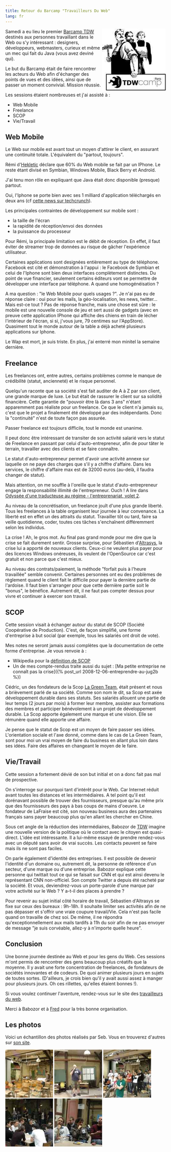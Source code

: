 ```yaml
---
title: Retour du Barcamp "Travailleurs Du Web"
lang: fr
---
```


<img src="/assets/images/posts/tdw_camp.jpg" style="float:right"/>

Samedi a eu lieu le premier [Barcamp TDW](http://barcamp.pbwiki.com/TravailleursDuWebCamp) destinés aux personnes travaillant dans le Web ou s'y intéressant : designers, développeurs, webmasters, curieux et même un mec qui fait du Java (vous avez deviné qui).

Le but du Barcamp était de faire rencontrer les acteurs du Web afin d'échanger des points de vues et des idées, ainsi que de passer un moment convivial. Mission réussie.

Les sessions étaient nombreuses et j'ai assisté à :

- Web Mobile
- Freelance
- SCOP
- Vie/Travail

## Web Mobile

Le Web sur mobile est avant tout un moyen d'attirer le client, en assurant une continuité totale. L'équivalent du "partout, toujours".

Rémi d'[Hekletic](http://www.heklektic.fr) déclare que 60% du Web mobile se fait par un IPhone. Le reste étant divisé en Symbian, Windows Mobile, Black Berry et Androïd.

J'ai tenu mon rôle en expliquant que Java était donc disponible (presque) partout.

Oui, l'Iphone se porte bien avec ses 1 milliard d'application téléchargés en deux ans (cf [cette news sur techcrunch](http://fr.techcrunch.com/2009/04/24/bientot-deux-ans-un-milliard-dapplications-telechargees-liphone-se-porte-a-merveille/)).

Les principales contraintes de développement sur mobile sont :

- la taille de l'écran
- la rapidité de réception/envoi des données
- la puissance du processeur

Pour Rémi, la principale limitation est le débit de réception. En effet, il faut éviter de streamer trop de données au risque de gâcher l'expérience utilisateur.

Certaines applications sont designées entièrement au type de téléphone. Facebook est cité et démonstration à l'appui : le Facebook de Symbian et celui de l'Iphone sont bien deux interfaces complètement distinctes. Du point de vue financier, seulement certains éditeurs vont se permettre de développer une interface par téléphone. A quand une homogénéisation ?

A ma question : "le Web Mobile pour quels usages ?". Je n'ai pas eu de réponse claire : oui pour les mails, la géo-localisation, les news, twitter... Mais est-ce tout ? Pas de réponse franche, mais une chose est sûre : le mobile est une nouvelle console de jeu et sert aussi de gadgets (avec en preuve cette application IPhone qui affiche des chiens en train de lécher l'intérieur de l'écran, si si, j'vous jure, 79 centimes sur l'AppStore). Quasiment tout le monde autour de la table a déjà acheté plusieurs applications sur Iphone.

Le Wap est mort, je suis triste. En plus, j'ai enterré mon minitel la semaine dernière.

## Freelance

Les freelances ont, entre autres, certains problèmes comme le manque de crédibilité (statut, ancienneté) et le risque personnel.

Quelqu'un raconte que sa société s'est fait auditer de A à Z par son client, une grande marque de luxe. Le but était de rassurer le client sur sa solidité financière. Cette garantie de "pouvoir être là dans 3 ans" n'étant apparemment pas réaliste pour un freelance. Ce que le client n'a jamais su, c'est que le projet a finalement été développé par des indépendants. Donc la "continuité" n'est de toute façon pas assurée.

Passer freelance est toujours difficile, tout le monde est unanime.

Il peut donc être intéressant de transiter de son activité salarié vers le statut de Freelance en passant par celui d'auto-entrepreneur, afin de pour tâter le terrain, travailler avec des clients et se faire connaître.

Le statut d'auto-entrepreneur permet d'avoir une activité annexe sur laquelle on ne paye des charges que s'il y a chiffre d'affaire. Dans les services, le chiffre d'affaire max est de 32000 euros (au-delà, il faudra changer de statut).

Mais attention, on me souffle à l'oreille que le statut d'auto-entrepreneur engage la responsabilité illimité de l'entrepreneur. Ouch ! A lire dans [Odyssée d'une traducteuse au régime - l'entreprenariat, volet 2](http://transtextuel.wordpress.com/2009/04/09/odyssee-d%E2%80%99une-traducteuse-au-regime-l%E2%80%99entreprenariat-volet-2/).

Au niveau de la concrétisation, un freelance jouît d'une plus grande liberté. Tous les freelances à la table organisent leur journée à leur convenance. La liberté est en effet un des attraits du statut. Travailler tôt ou tard, faire sa veille quotidienne, coder, toutes ces tâches s'enchaînent différemment selon les individus.

La crise ! Ah, le gros mot. Au final pas grand monde pour me dire que la crise se fait durement sentir. Grosse surprise, pour Sébastien d'[Altrasys](http://www.altrasys.fr), la crise lui a apporté de nouveaux clients. Ceux-ci ne veulent plus payer pour des licences Windows onéreuses, ils veulent de l'OpenSource car c'est gratuit et non parce que c'est mieux.

Au niveau des contrats/paiement, la méthode "forfait puis à l'heure travaillée" semble convenir. Certaines personnes ont eu des problèmes de règlement quand le client fait le difficile pour payer la dernière partie de l'ardoise. Il faut bien s'arranger pour que cette dernière partie soit le "bonus", le bénéfice. Autrement dit, il ne faut pas compter dessus pour vivre et continuer à exercer son travail.

## SCOP

Cette session visait à échanger autour du statut de SCOP (Société Coopérative de Production). C'est, de façon simplifié, une forme d'entreprise à but social (par exemple, tous les salariés ont droit de vote).

Mes notes ne seront jamais aussi complètes que la documentation de cette forme d'entreprise. Je vous renvoie à :

- Wikipedia pour la [définition de SCOP](http://fr.wikipedia.org/wiki/Scop)
- Un de mes compte-rendus traite aussi du sujet : [Ma petite entreprise ne connaît pas la crise]({% post_url 2008-12-06-entreprendre-au-jug2b %})

Cédric, un des fondateurs de la Scop [La Green Team](http://www.lagreenteam.fr), était présent et nous a brièvement parlé de sa société. Comme son nom le dit, sa Scop est axée développement durable dans ses statuts. Ses salariés allouent une partie de leur temps (2 jours par mois) à former leur membre, assister aux formations des membres et participer bénévolement à un projet de développement durable. La Scop apporte également une marque et une vision. Elle se rémunère quand elle apporte une affaire.

Je pense que le statut de Scop est un moyen de faire passer ses idées. L'orientation sociale et l'axe donné, comme dans le cas de La Green Team, sont pour moi un vrai moyen de faire du business en allant plus loin dans ses idées. Faire des affaires en changeant le moyen de le faire.

## Vie/Travail

Cette session a fortement dévié de son but initial et on a donc fait pas mal de prospective.

On s'interroge sur pourquoi tant d'intérêt pour le Web. Car Internet réduit avant toutes les distances et les intermédiaires. A tel point qu'il est dorénavant possible de trouver des fournisseurs, presque qu'au même prix que des fournisseurs des pays à bas coups de mains d'oeuvre. Le fondateur de LaFraise est cité, son nouveau business aura des partenaires français sans payer beaucoup plus qu'en allant les chercher en Chine.

Sous cet angle de la réduction des intermédiaires, Babozor de [TDW](http://www.travailleursduweb.com/) imagine une nouvelle version de la politique où le contact avec le citoyen est quasi-direct. L'idée est intéressante. Il a lui-même essayé de prendre rendez-vous avec un député sans avoir de vrai succès. Les contacts peuvent se faire mais ils ne sont pas faciles.

On parle également d'identité des entreprises. Il est possible de devenir l'identité d'un domaine ou, autrement dit, la personne de référence d'un secteur, d'une marque ou d'une entreprise. Babozor explique cette personne qui twittait tout ce qui se faisait sur CNN et qui est ainsi devenu le représentant CNN non-officiel. Son compte Twitter a depuis été racheté par la société. Et vous, deviendrez-vous un porte-parole d'une marque par votre activité sur le Web ? Y a-t-il des places à prendre ?

Pour revenir au sujet initial côté horaire de travail, Sébastien d'Altrasys se fixe sur ceux des bureaux : 9h-18h. Il souhaite limiter ses activités afin de ne pas dépasser et s'offrir une vraie coupure travail/Vie. Cela n'est pas facile quand on travaille de chez soi. De même, il ne répondra qu'exceptionnellement aux mails tardifs à 11h du soir afin de ne pas envoyer de message "je suis corvéable, allez-y à n'importe quelle heure".

## Conclusion

Une bonne journée destinée au Web et pour les gens du Web. Ces sessions m'ont permis de rencontrer des gens beaucoup plus créatifs que la moyenne. Il y avait une forte concentration de freelances, de fondateurs de sociétés innovantes et de codeurs. De quoi animer plusieurs jours en sujets de toutes sortes. (D'ailleurs, je crois bien qu'il y avait aussi assez à manger pour plusieurs jours. Oh ces rillettes, qu'elles étaient bonnes !).

Si vous voulez continuer l'aventure, rendez-vous sur le site des [travailleurs du web](http://www.travailleursduweb.com/).

Merci à Babozor et à [Fred](http://www.quatuorprod.com/) pour la très bonne organisation.

## Les photos

Voici un échantillon des photos réalisés par Seb. Vous en trouverez d'autres sur [son site](http://tdwcamp.altrasys.fr).

![](/assets/images/posts/imgp9635-150x150.jpg)
![](/assets/images/posts/imgp9658-150x150.jpg)
![](/assets/images/posts/imgp9659-150x150.jpg)
![](/assets/images/posts/imgp9664-150x150.jpg)
![](/assets/images/posts/imgp9673-150x150.jpg)
